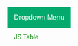 <html>
<head>
<meta name="viewport" content="width=device-width, initial-scale=1">
<style>
.dropbtn {
  background-color: #04AA6D;
  color: white;
  padding: 16px;
  font-size: 16px;
  border: none;
};
.dropdown {
  position: relative;
  display: inline-block;
};
.dropdown-content {
  display: none;
  position: absolute;
  background-color: #f1f1f1;
  min-width: 160px;
  box-shadow: 0px 8px 16px 0px rgba(0,0,0,0.2);
  z-index: 1;
}
.dropdown-content a {
  color: green;
  padding: 12px 16px;
  text-decoration: none;
  display: block;
};
.dropdown-content a:hover {background-color: #ddd;};
.dropdown:hover .dropdown-content {display: block;};
.dropdown:hover .dropbtn {background-color: #3e8e41;};
</style>
</head>
<body>

<div class="dropdown">
  <button class="dropbtn">Dropdown Menu</button>
  <div class="dropdown-content">
    <a href="/jstest/js-trial-and-error">JS Table</a>
  </div>
</div>

</body>
</html>






